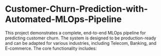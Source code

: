 # Customer-Churn-Prediction-with-Automated-MLOps-Pipeline
This project demonstrates a complete, end-to-end MLOps pipeline for predicting customer churn. The system is designed to be production-ready and can be adapted for various industries, including Telecom, Banking, and E-commerce. The core functionality includes:
